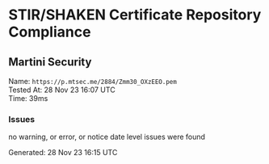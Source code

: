 # STIR/SHAKEN Certificate Repository Compliance

## Martini Security

Name: `https://p.mtsec.me/2884/Zmm30_OXzEEO.pem`\
Tested At: 28 Nov 23 16:07 UTC\
Time: 39ms

### Issues

no warning, or error, or notice date level issues were found

Generated: 28 Nov 23 16:15 UTC